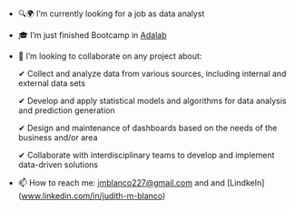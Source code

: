 


-   🔍🌍 I’m currently looking for a job as data analyst 
-   🎓  I’m just finished Bootcamp in [Adalab](https://adalab.es/)
-   🤝  I’m looking to collaborate on any project about:
     
       ✔ Collect and analyze data from various sources, including internal and external data sets
  
       ✔ Develop and apply statistical models and algorithms for data analysis and prediction generation
  
       ✔ Design and maintenance of dashboards based on the needs of the business and/or area
  
      ✔ Collaborate with interdisciplinary teams to develop and implement data-driven solutions
       
-   📫 How to reach me: jmblanco227@gmail.com and and [LindkeIn] (www.linkedin.com/in/judith-m-blanco)

